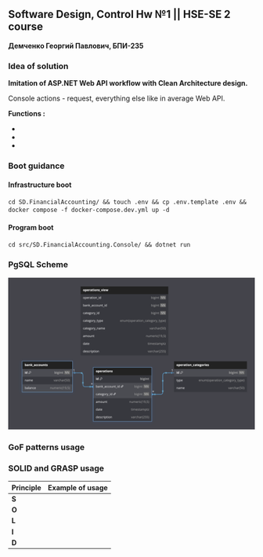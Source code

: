 ## Software Design, Control Hw №1 || HSE-SE 2 course

**Демченко Георгий Павлович, БПИ-235**

### Idea of solution

**Imitation of ASP.NET Web API workflow with Clean Architecture design.**

Console actions - request, everything else like in average Web API.

**Functions :**

- 
- 
- 

### Boot guidance

#### Infrastructure boot

```shell
cd SD.FinancialAccounting/ && touch .env && cp .env.template .env && docker compose -f docker-compose.dev.yml up -d
```

#### Program boot

```shell
cd src/SD.FinancialAccounting.Console/ && dotnet run
```

### PgSQL Scheme

![scheme](img/psql_scheme.png)

### GoF patterns usage


### SOLID and GRASP usage

| **Principle** | **Example of usage**                                                                                                                                                                                                                                     |
|---------------|----------------------------------------------------------------------------------------------------------------------------------------------------------------------------------------------------------------------------------------------------------|
| **S**         | |
| **O**         | |
| **L**         | |
| **I**         | |
| **D**         | |
